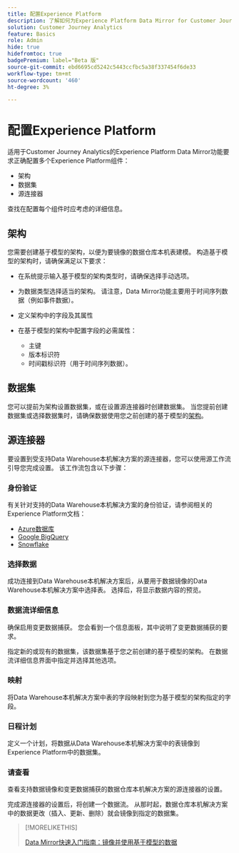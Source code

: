 ```yaml
---
title: 配置Experience Platform
description: 了解如何为Experience Platform Data Mirror for Customer Journey Analytics配置架构和数据集
solution: Customer Journey Analytics
feature: Basics
role: Admin
hide: true
hidefromtoc: true
badgePremium: label="Beta 版"
source-git-commit: ebd6695cd5242c5443ccfbc5a38f337454f6de33
workflow-type: tm+mt
source-wordcount: '460'
ht-degree: 3%

---
```


# 配置Experience Platform

适用于Customer Journey Analytics的Experience Platform Data Mirror功能要求正确配置多个Experience Platform组件：

* 架构
* 数据集
* 源连接器

查找在配置每个组件时应考虑的详细信息。

## 架构

您需要创建基于模型的架构，以便为要镜像的数据仓库本机表建模。 构造基于模型的架构时，请确保满足以下要求：

* 在系统提示输入基于模型的架构类型时，请确保选择手动选项。
* 为数据类型选择适当的架构。 请注意，Data Mirror功能主要用于时间序列数据（例如事件数据）。

* 定义架构中的字段及其属性
* 在基于模型的架构中配置字段的必需属性：

   * 主键
   * 版本标识符
   * 时间戳标识符（用于时间序列数据）。

## 数据集

您可以提前为架构设置数据集，或在设置源连接器时创建数据集。
当您提前创建数据集或选择数据集时，请确保数据使用您之前创建的基于模型的[架构](#schema)。


## 源连接器

要设置到受支持Data Warehouse本机解决方案的源连接器，您可以使用源工作流引导您完成设置。 该工作流包含以下步骤：

### 身份验证

有关针对支持的Data Warehouse本机解决方案的身份验证，请参阅相关的Experience Platform文档：

* [Azure数据库](https://experienceleague.adobe.com/en/docs/experience-platform/sources/connectors/databases/databricks)
* [Google BigQuery](https://experienceleague.adobe.com/en/docs/experience-platform/sources/connectors/databases/bigquery)
* [Snowflake](https://experienceleague.adobe.com/en/docs/experience-platform/sources/connectors/databases/snowflake)


### 选择数据

成功连接到Data Warehouse本机解决方案后，从要用于数据镜像的Data Warehouse本机解决方案中选择表。 选择后，将显示数据内容的预览。


### 数据流详细信息

确保启用变更数据捕获。 您会看到一个信息面板，其中说明了变更数据捕获的要求。

指定新的或现有的数据集，该数据集基于您之前创建的基于模型的架构。 在数据流详细信息界面中指定并选择其他选项。


### 映射

将Data Warehouse本机解决方案中表的字段映射到您为基于模型的架构指定的字段。


### 日程计划

定义一个计划，将数据从Data Warehouse本机解决方案中的表镜像到Experience Platform中的数据集。


### 请查看

查看支持数据镜像和变更数据捕获的数据仓库本机解决方案的源连接器的设置。


完成源连接器的设置后，将创建一个数据流。 从那时起，数据仓库本机解决方案中的数据更改（插入、更新、删除）就会镜像到指定的数据集。


>[!MORELIKETHIS]
>
>[Data Mirror快速入门指南：镜像并使用基于模型的数据](data-mirror.md)
>
